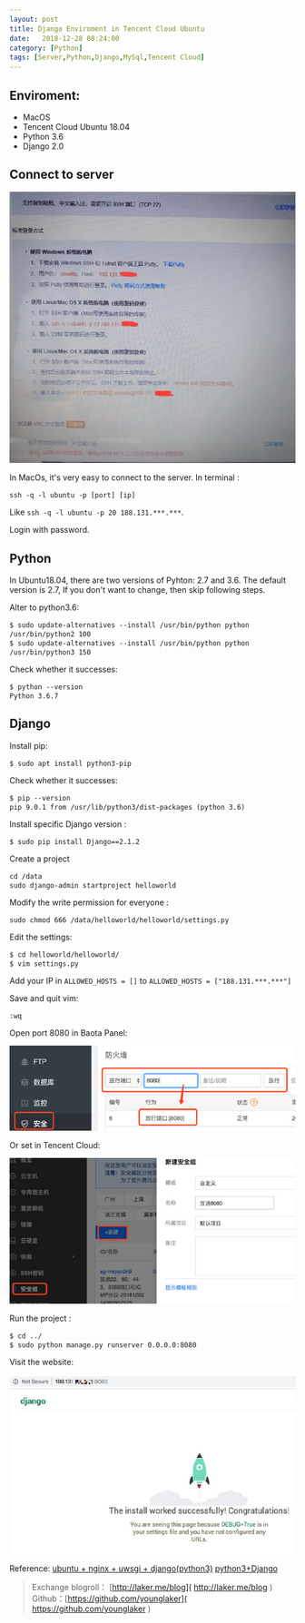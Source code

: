 ```yaml
---
layout: post
title: Django Enviroment in Tencent Cloud Ubuntu
date:   2018-12-28 08:24:00
category: [Python]
tags: [Server,Python,Django,MySql,Tencent Cloud]
---
```


<!-- ![Django Enviroment in Tencent Cloud Ubuntu][1] -->



## Enviroment:

- MacOS
- Tencent Cloud Ubuntu 18.04
- Python 3.6
- Django 2.0

<!--more-->
## Connect to server


![Connect via SSH][2]

In MacOs, it's very easy to connect to the server. In terminal :

```
ssh -q -l ubuntu -p [port] [ip]
```

Like `ssh -q -l ubuntu -p 20 188.131.***.***`.

Login with password.

## Python

In Ubuntu18.04, there are two versions of Pyhton: 2.7 and 3.6. The default version is 2.7, If you don't want to change, then skip following steps.

Alter to python3.6:

```
$ sudo update-alternatives --install /usr/bin/python python /usr/bin/python2 100
$ sudo update-alternatives --install /usr/bin/python python /usr/bin/python3 150

```

Check whether it successes:

```
$ python --version
Python 3.6.7
```

## Django

Install pip:

```
$ sudo apt install python3-pip
```

Check whether it successes:

```
$ pip --version
pip 9.0.1 from /usr/lib/python3/dist-packages (python 3.6)
```

Install specific Django version :

```
$ sudo pip install Django==2.1.2
```

Create a project

```
cd /data
sudo django-admin startproject helloworld
```

Modify the write permission for everyone :

```
sudo chmod 666 /data/helloworld/helloworld/settings.py
```

Edit the settings:

```
$ cd helloworld/helloworld/
$ vim settings.py
```

Add your IP in `ALLOWED_HOSTS = []` to  `ALLOWED_HOSTS = ["188.131.***.***"]`

Save and quit vim:
```
:wq
```


Open port 8080 in Baota Panel:

![Open port 808](https://raw.githubusercontent.com/aomine-sama/px/master/2018/18122802.jpg)


Or set in Tencent Cloud:

![Open port 808][3]

Run the project :

```
$ cd ../
$ sudo python manage.py runserver 0.0.0.0:8080
```

Visit the website:

![website][4]

Reference:
[ubuntu + nginx + uwsgi + django(python3)][5]
[python3+Django][6]

> Exchange blogroll： [http://laker.me/blog]( http://laker.me/blog )
> Github：[https://github.com/younglaker]( https://github.com/younglaker )


  [1]: http://wx4.sinaimg.cn/large/6d184cefly1fxvvjn56zij20p004675r.jpg
  [2]: https://raw.githubusercontent.com/aomine-sama/px/master/2018/18122801.jpg
  [3]: https://raw.githubusercontent.com/aomine-sama/px/master/2018/18122803.jpg
  [4]: https://raw.githubusercontent.com/aomine-sama/px/master/2018/18122804.jpg
  [5]: https://www.bt.cn/bbs/thread-8889-1-3.html
  [6]: https://www.cnblogs.com/dalanjing/p/8636338.html